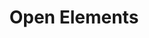 ---
title: 'Open Elements'
Description: 'Open Source made right'

hero_subheader: 'Open Source made right'
hero_header_line_1_start: 'We trust in the'
hero_header_line_1_underlines: 'power'
hero_header_line_1_end: 'of'
hero_header_line_2: 'Open Collaboration!'

section_open_knowledge_section1_start: 'The open availability of well-prepared knowledge is essential for us, so we share a lot of our know-how in'
section_open_knowledge_section1_blog_posts: 'blog posts'
section_open_knowledge_section1_articles: 'professional articles'
section_open_knowledge_section1_lectures: 'lectures'
section_open_knowledge_section1_end: 'although - or rather - because we earn our money with expertise.'
section_open_knowledge_section2: 'The free accessibility of knowledge is very important to us, even outside our area of expertise. Therefore, we act as a sponsor of <a class="link-purple" href="https://wikimediafoundation.org/" target="_blank">Wikimedia</a>.'

section_open_events_section: 'We organize the <a class="link-purple" href="https://www.meetup.com/jug-dortmund" target="_blank">Java User Group Dortmund</a> and enable with our sponsoring the realization of free meetups and physical events in the metropolitan region Rhine-Ruhr. For the <a class="link-purple" href="https://www.javaland.eu/" target="_blank">JavaLand</a> conference and the one in the <a class="link-purple" href="https://cyberland.ijug.eu/" target="_blank">Cyberland</a> initiative, we actively participate in the leadership. In this way, we support the offer of free events or events calculated on a cost basis in the German-speaking Java and IT scene.'

section_open_source_section1: 'Open Source is a matter of the heart for us. We believe that software should be available as openly as possible to advance society - by establishing open standards, vendor independence, and transparent security audits, among other things.'
section_open_source_section2: 'Therefore, we are a member of the <a class="link-purple" href="https://www.eclipse.org/" target="_blank">Eclipse Foundation</a> and also actively work with others on key projects in the Java ecosystem, such as <a class="link-purple" href="https://adoptium.net/" target="_blank">Eclipse Adoptium</a> and <a class="link-purple" href="https://jakarta.ee/" target="_blank">JakartaEE</a>. Furthermore, we support small OS projects and develop core components ourselves as open source software.'

section_open_doors_section1: 'We always have an open ear for others.'
section_open_doors_section2: 'This puts us on an equal footing with interested applicants, existing and new customers, potential partner companies, and people for whom our main topics are of interest.'
section_open_doors_section3: 'Anyone can easily <a class="link-purple" href="https://cal.com/open-elements/30min" target="_blank">book a free appointment</a> to chat with us about topics like open source and Java or discuss technical issues with us.'

section_open_data_section: 'Openness is not only essential to us in the area of software. Among other things, we make the key business figures of Open Elements GmbH openly available every year as open data. In this way, we want to set a positive example and promote greater transparency. We are happy to make the open source platform we use available to other companies free of charge. In this way, we also follow up our words with corresponding actions.'

section_open_office_section1: 'Every employee has a 100% free choice of a workplace with us.'
section_open_office_section2: 'We want to offer all employees the most comfortable integration of working time into their individual life concept.'
section_open_office_section3: 'In a home office or somewhere in the world in a co-working space: for us, "open office" is not a status symbol but a lived value.'

section_open_diversity_section1: 'For us, diversity belongs in a logical grouping with openness and transparency. Even as a small company, strengthening diversity is an essential topic for us.'
section_open_diversity_section2: 'We have signed the "Diversity Charter" and thus made a voluntary commitment to implement the 6 points of the charter in our companies and to provide public information about this once a year.'
---